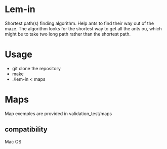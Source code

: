 # Lem-in
Shortest path(s) finding algorithm. Help ants to find their way out of the maze.
The algorithm looks for the shortest way to get all the ants ou, which might be to take two long path rather than the shortest path.

# Usage
-	git clone the repository
-	make
-	./lem-in < maps

# Maps
Map exemples are provided in validation_test/maps

## compatibility
Mac OS
